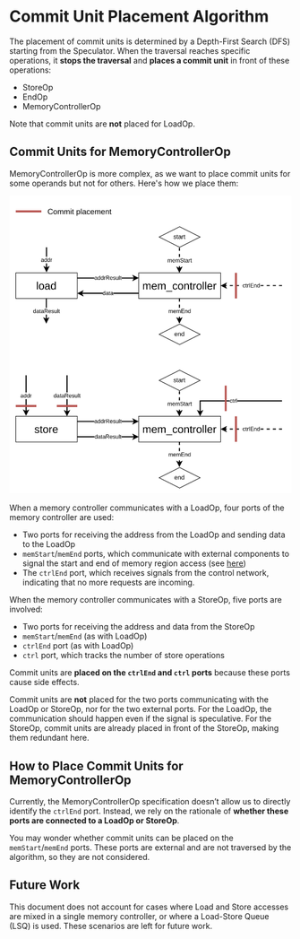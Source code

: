 # Commit Unit Placement Algorithm

The placement of commit units is determined by a Depth-First Search (DFS) starting from the Speculator. When the traversal reaches specific operations, it **stops the traversal** and **places a commit unit** in front of these operations:

- StoreOp
- EndOp
- MemoryControllerOp

Note that commit units are **not** placed for LoadOp.

## Commit Units for MemoryControllerOp

MemoryControllerOp is more complex, as we want to place commit units for some operands but not for others. Here's how we place them:

<img alt="MC Commit Unit Placement" src="./Figures/CommitUnitPlacementAlgorithm.png" width="600" />

When a memory controller communicates with a LoadOp, four ports of the memory controller are used:

- Two ports for receiving the address from the LoadOp and sending data to the LoadOp
- `memStart`/`memEnd` ports, which communicate with external components to signal the start and end of memory region access (see [here](https://github.com/EPFL-LAP/dynamatic/blob/dev/shundroid/doc-small-update/docs/Specs/CircuitInterface.md#memory-controls))
- The `ctrlEnd` port, which receives signals from the control network, indicating that no more requests are incoming.

When the memory controller communicates with a StoreOp, five ports are involved:

- Two ports for receiving the address and data from the StoreOp
- `memStart`/`memEnd` (as with LoadOp)
- `ctrlEnd` port (as with LoadOp)
- `ctrl` port, which tracks the number of store operations

Commit units are **placed on the `ctrlEnd` and `ctrl` ports** because these ports cause side effects.

Commit units are **not** placed for the two ports communicating with the LoadOp or StoreOp, nor for the two external ports. For the LoadOp, the communication should happen even if the signal is speculative. For the StoreOp, commit units are already placed in front of the StoreOp, making them redundant here.

## How to Place Commit Units for MemoryControllerOp

Currently, the MemoryControllerOp specification doesn’t allow us to directly identify the `ctrlEnd` port. Instead, we rely on the rationale of **whether these ports are connected to a LoadOp or StoreOp**.

You may wonder whether commit units can be placed on the `memStart`/`memEnd` ports. These ports are external and are not traversed by the algorithm, so they are not considered.



## Future Work

This document does not account for cases where Load and Store accesses are mixed in a single memory controller, or where a Load-Store Queue (LSQ) is used. These scenarios are left for future work.

